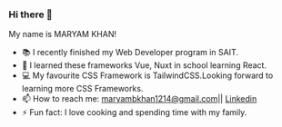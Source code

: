 ### Hi there 👋
My name is MARYAM KHAN!

- 📚 I recently finished my Web Developer program in SAIT.
- 🌱 I learned these frameworks Vue, Nuxt in school learning React.
- 💻 My favourite CSS Framework is TailwindCSS.Looking forward to learning more CSS Frameworks.
- 📫 How to reach me: maryambkhan1214@gmail.com|| [Linkedin](https://www.linkedin.com/in/maryam-khan-214a44232)
- ⚡ Fun fact: I love cooking and spending time with my family.
